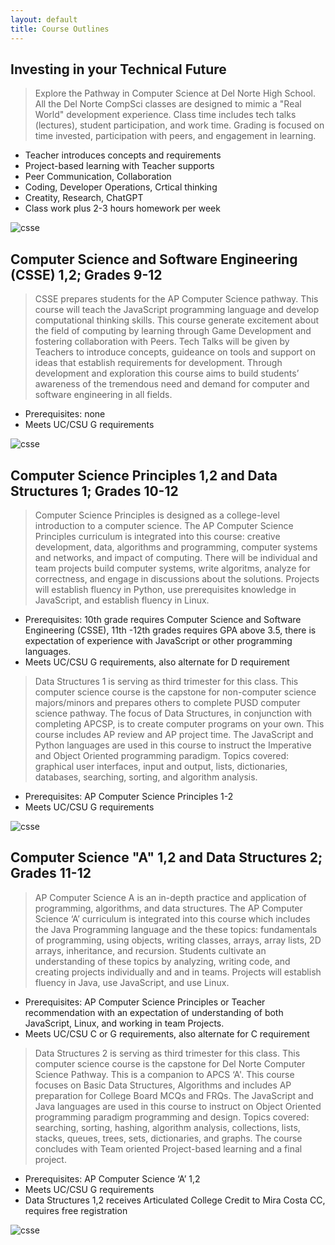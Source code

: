 ```yaml
---
layout: default
title: Course Outlines
---
```


## Investing in your Technical Future
> Explore the Pathway in Computer Science at Del Norte High School.  All the Del Norte CompSci classes are designed to mimic a "Real World" development experience.  Class time includes tech talks (lectures), student participation, and work time.  Grading is focused on time invested, participation with peers, and engagement in learning. 
- Teacher introduces concepts and requirements
- Project-based learning with Teacher supports
- Peer Communication, Collaboration
- Coding, Developer Operations, Crtical thinking
- Creatity, Research, ChatGPT
- Class work plus 2-3 hours homework per week

![csse]({{site.baseurl}}/images/ccr.png)

## Computer Science and Software Engineering (CSSE) 1,2; Grades 9-12 
> CSSE prepares students for the AP Computer Science pathway. This course will teach the JavaScript programming language and develop computational thinking skills. This course generate excitement about the field of computing by learning through Game Development and fostering collaboration with Peers.  Tech Talks will be given by Teachers to introduce concepts, guideance on tools and support on ideas that establish requirements for development.  Through development and exploration this course aims to build students’ awareness of the tremendous need and demand for computer and software engineering in all fields.
- Prerequisites: none 
- Meets UC/CSU G requirements 

![csse]({{site.baseurl}}/images/csse.png)

## Computer Science Principles 1,2 and Data Structures 1; Grades 10-12
> Computer Science Principles is designed as a college-level introduction to a computer science.   The AP Computer Science Principles curriculum is integrated into this course: creative development, data, algorithms and programming, computer systems and networks, and impact of computing. There will be individual and team projects build computer systems, write algoritms, analyze for correctness, and engage in discussions about the solutions.  Projects will establish fluency in Python, use prerequisites knowledge in JavaScript, and establish fluency in Linux.
- Prerequisites: 10th grade requires Computer Science and Software Engineering (CSSE),  11th -12th grades requires GPA above 3.5, there is expectation of experience with JavaScript or other programming languages.
- Meets UC/CSU G requirements, also alternate for D requirement

> Data Structures 1 is serving as third trimester for this class. This computer science course is the capstone for non-computer science majors/minors and prepares others to complete PUSD computer science pathway. The focus of Data Structures, in conjunction with completing APCSP, is to create computer programs on your own. This course includes AP review and AP project time.  The JavaScript and Python languages are used in this course to instruct the Imperative and Object Oriented programming paradigm. Topics covered: graphical user interfaces, input and output, lists, dictionaries, databases, searching, sorting, and algorithm analysis. 
- Prerequisites: AP Computer Science Principles 1-2 
- Meets UC/CSU G requirements

![csse]({{site.baseurl}}/images/csp.png)

## Computer Science "A" 1,2 and Data Structures 2; Grades 11-12
> AP Computer Science A is an in-depth practice and application of programming, algorithms, and data structures. The AP Computer Science ‘A’  curriculum is integrated into this course which includes the Java Programming language and the these topics:  fundamentals of programming, using objects, writing classes, arrays, array lists, 2D arrays, inheritance, and recursion.  Students cultivate an understanding of these topics by analyzing, writing code, and creating projects individually and and in teams.  Projects will establish fluency in Java, use JavaScript, and use Linux.
- Prerequisites: AP Computer Science Principles or Teacher recommendation with an expectation of understanding of both JavaScript, Linux, and working in team Projects.
- Meets UC/CSU C or G requirements, also alternate for C requirement

> Data Structures 2 is serving as third trimester for this class. This computer science course is the capstone for Del Norte Computer Science Pathway. This is a companion to APCS ‘A'. This course focuses on Basic Data Structures, Algorithms and includes AP preparation for College Board MCQs and FRQs.  The JavaScript and Java languages are used in this course to instruct on Object Oriented programming paradigm programming and design. Topics covered: searching, sorting, hashing, algorithm analysis,  collections, lists, stacks, queues, trees, sets, dictionaries, and graphs.  The course concludes with Team oriented Project-based learning and a final project.
- Prerequisites: AP Computer Science ‘A’ 1,2
- Meets UC/CSU G requirements
- Data Structures 1,2 receives Articulated College Credit to Mira Costa CC, requires free registration

![csse]({{site.baseurl}}/images/csa.png)
